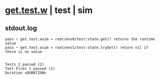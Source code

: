 # [get.test.w](../../../../../../examples/tests/sdk_tests/state/get.test.w) | test | sim

## stdout.log
```log
pass ─ get.test.wsim » root/env0/test:state.get() returns the runtime value         
pass ─ get.test.wsim » root/env1/test:state.tryGet() return nil if there is no value
 
 
Tests 2 passed (2)
Test Files 1 passed (1)
Duration <DURATION>
```

